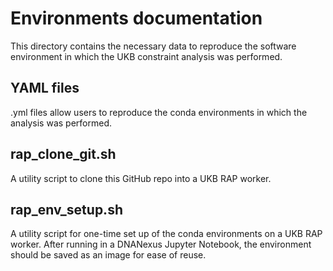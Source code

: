 # Environments documentation
This directory contains the necessary data to reproduce the software environment in which the UKB constraint analysis was performed. 

## YAML files
.yml files allow users to reproduce the conda environments in which the analysis was performed.

## rap_clone_git.sh
A utility script to clone this GitHub repo into a UKB RAP worker.

## rap_env_setup.sh
A utility script for one-time set up of the conda environments on a UKB RAP worker. After running in a DNANexus Jupyter Notebook, the environment should be saved as an image for ease of reuse.